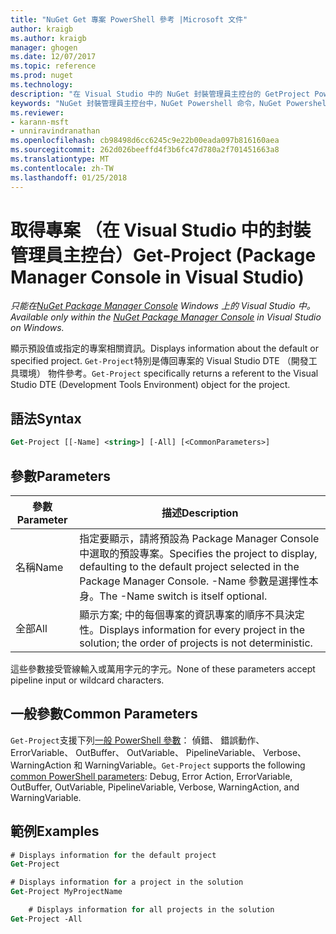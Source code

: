 ```yaml
---
title: "NuGet Get 專案 PowerShell 參考 |Microsoft 文件"
author: kraigb
ms.author: kraigb
manager: ghogen
ms.date: 12/07/2017
ms.topic: reference
ms.prod: nuget
ms.technology: 
description: "在 Visual Studio 中的 NuGet 封裝管理員主控台的 GetProject PowerShell 命令的參考。"
keywords: "NuGet 封裝管理員主控台中，NuGet Powershell 命令，NuGet Powershell 參考，Get 專案"
ms.reviewer:
- karann-msft
- unniravindranathan
ms.openlocfilehash: cb98498d6cc6245c9e22b00eada097b816160aea
ms.sourcegitcommit: 262d026beeffd4f3b6fc47d780a2f701451663a8
ms.translationtype: MT
ms.contentlocale: zh-TW
ms.lasthandoff: 01/25/2018
---
```

# <a name="get-project-package-manager-console-in-visual-studio"></a><span data-ttu-id="23995-104">取得專案 （在 Visual Studio 中的封裝管理員主控台）</span><span class="sxs-lookup"><span data-stu-id="23995-104">Get-Project (Package Manager Console in Visual Studio)</span></span>

<span data-ttu-id="23995-105">*只能在[NuGet Package Manager Console](Package-Manager-Console.md) Windows 上的 Visual Studio 中。*</span><span class="sxs-lookup"><span data-stu-id="23995-105">*Available only within the [NuGet Package Manager Console](Package-Manager-Console.md) in Visual Studio on Windows.*</span></span>

<span data-ttu-id="23995-106">顯示預設值或指定的專案相關資訊。</span><span class="sxs-lookup"><span data-stu-id="23995-106">Displays information about the default or specified project.</span></span> <span data-ttu-id="23995-107">`Get-Project`特別是傳回專案的 Visual Studio DTE （開發工具環境） 物件參考。</span><span class="sxs-lookup"><span data-stu-id="23995-107">`Get-Project` specifically returns a referent to the Visual Studio DTE (Development Tools Environment) object for the project.</span></span>

## <a name="syntax"></a><span data-ttu-id="23995-108">語法</span><span class="sxs-lookup"><span data-stu-id="23995-108">Syntax</span></span>

```ps
Get-Project [[-Name] <string>] [-All] [<CommonParameters>]
```

## <a name="parameters"></a><span data-ttu-id="23995-109">參數</span><span class="sxs-lookup"><span data-stu-id="23995-109">Parameters</span></span>

| <span data-ttu-id="23995-110">參數</span><span class="sxs-lookup"><span data-stu-id="23995-110">Parameter</span></span> | <span data-ttu-id="23995-111">描述</span><span class="sxs-lookup"><span data-stu-id="23995-111">Description</span></span> |
| --- | --- |
| <span data-ttu-id="23995-112">名稱</span><span class="sxs-lookup"><span data-stu-id="23995-112">Name</span></span> | <span data-ttu-id="23995-113">指定要顯示，請將預設為 Package Manager Console 中選取的預設專案。</span><span class="sxs-lookup"><span data-stu-id="23995-113">Specifies the project to display, defaulting to the default project selected in the Package Manager Console.</span></span> <span data-ttu-id="23995-114">-Name 參數是選擇性本身。</span><span class="sxs-lookup"><span data-stu-id="23995-114">The -Name switch is itself optional.</span></span> |
| <span data-ttu-id="23995-115">全部</span><span class="sxs-lookup"><span data-stu-id="23995-115">All</span></span> | <span data-ttu-id="23995-116">顯示方案; 中的每個專案的資訊專案的順序不具決定性。</span><span class="sxs-lookup"><span data-stu-id="23995-116">Displays information for every project in the solution; the order of projects is not deterministic.</span></span> |

<span data-ttu-id="23995-117">這些參數接受管線輸入或萬用字元的字元。</span><span class="sxs-lookup"><span data-stu-id="23995-117">None of these parameters accept pipeline input or wildcard characters.</span></span>

## <a name="common-parameters"></a><span data-ttu-id="23995-118">一般參數</span><span class="sxs-lookup"><span data-stu-id="23995-118">Common Parameters</span></span>

<span data-ttu-id="23995-119">`Get-Project`支援下列[一般 PowerShell 參數](http://go.microsoft.com/fwlink/?LinkID=113216)： 偵錯、 錯誤動作、 ErrorVariable、 OutBuffer、 OutVariable、 PipelineVariable、 Verbose、 WarningAction 和 WarningVariable。</span><span class="sxs-lookup"><span data-stu-id="23995-119">`Get-Project` supports the following [common PowerShell parameters](http://go.microsoft.com/fwlink/?LinkID=113216): Debug, Error Action, ErrorVariable, OutBuffer, OutVariable, PipelineVariable, Verbose, WarningAction, and WarningVariable.</span></span>

## <a name="examples"></a><span data-ttu-id="23995-120">範例</span><span class="sxs-lookup"><span data-stu-id="23995-120">Examples</span></span>

```ps
# Displays information for the default project
Get-Project

# Displays information for a project in the solution
Get-Project MyProjectName

    # Displays information for all projects in the solution
Get-Project -All
```